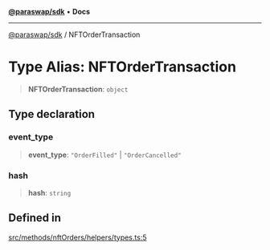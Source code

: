 [**@paraswap/sdk**](../README.md) • **Docs**

***

[@paraswap/sdk](../globals.md) / NFTOrderTransaction

# Type Alias: NFTOrderTransaction

> **NFTOrderTransaction**: `object`

## Type declaration

### event\_type

> **event\_type**: `"OrderFilled"` \| `"OrderCancelled"`

### hash

> **hash**: `string`

## Defined in

[src/methods/nftOrders/helpers/types.ts:5](https://github.com/paraswap/paraswap-sdk/blob/master/src/methods/nftOrders/helpers/types.ts#L5)
